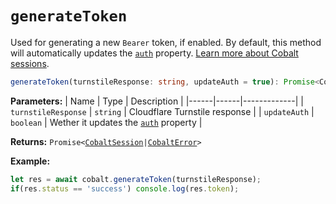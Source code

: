 # `generateToken`

Used for generating a new `Bearer` token, if enabled. By default, this method will automatically updates the [`auth`](../interfaces/cobalt-options#auth) property. [Learn more about Cobalt sessions](https://github.com/imputnet/cobalt/blob/main/docs/api.md#post-session).

```ts
generateToken(turnstileResponse: string, updateAuth = true): Promise<CobaltSession | CobaltError>
```

**Parameters:**
| Name | Type | Description |
|------|------|-------------|
| `turnstileResponse` | `string` | Cloudflare Turnstile response |
| `updateAuth` <Badge type="info" text="default: true" /> | `boolean` | Wether it updates the [`auth`](../interfaces/cobalt-options#auth) property |

**Returns:** `Promise<`[`CobaltSession`](../interfaces/cobalt-session)` | `[`CobaltError`](../interfaces/cobalt-error)`>`

**Example:**
```ts
let res = await cobalt.generateToken(turnstileResponse);
if(res.status == 'success') console.log(res.token);
```

